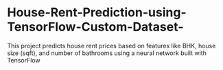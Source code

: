 # House-Rent-Prediction-using-TensorFlow-Custom-Dataset-
This project predicts house rent prices based on features like BHK, house size (sqft), and number of bathrooms using a neural network built with TensorFlow
